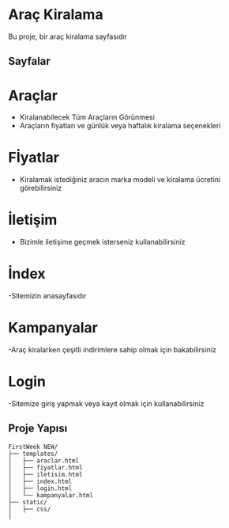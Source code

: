 # Araç Kiralama

Bu proje, bir araç kiralama sayfasıdır


## Sayfalar

# Araçlar
- Kiralanabilecek Tüm Araçların Görünmesi
- Araçların fiyatları ve günlük veya haftalık kiralama seçenekleri

# Fİyatlar
- Kiralamak istediğiniz aracın marka modeli ve kiralama ücretini görebilirsiniz

# İletişim
- Bizimle iletişime geçmek isterseniz kullanabilirsiniz

# İndex
-Sitemizin anasayfasıdır

# Kampanyalar
-Araç kiralarken çeşitli indirimlere sahip olmak için bakabilirsiniz

# Login
-Sitemize giriş yapmak veya kayıt olmak için kullanabilirsiniz



## Proje Yapısı

```
FirstWeek NEW/
├── templates/
│   ├── araclar.html
│   ├── fiyatlar.html
│   ├── iletisim.html
│   ├── index.html
│   ├── login.html
│   └── kampanyalar.html
├── static/
│   ├── css/
│   
```
